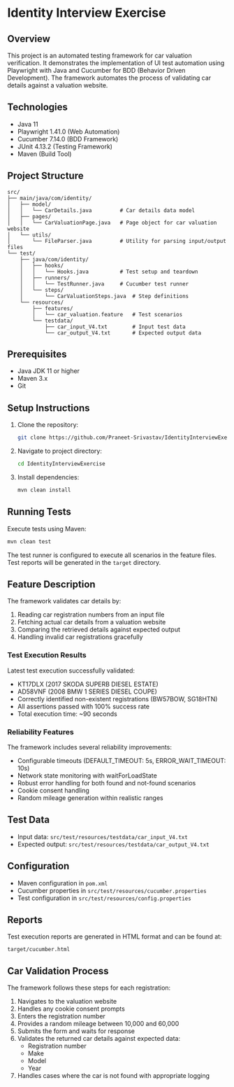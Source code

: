 # Identity Interview Exercise

## Overview
This project is an automated testing framework for car valuation verification. It demonstrates the implementation of UI test automation using Playwright with Java and Cucumber for BDD (Behavior Driven Development). The framework automates the process of validating car details against a valuation website.

## Technologies
- Java 11
- Playwright 1.41.0 (Web Automation)
- Cucumber 7.14.0 (BDD Framework)
- JUnit 4.13.2 (Testing Framework)
- Maven (Build Tool)

## Project Structure
```
src/
├── main/java/com/identity/
│   ├── model/
│   │   └── CarDetails.java         # Car details data model
│   ├── pages/
│   │   └── CarValuationPage.java   # Page object for car valuation website
│   └── utils/
│       └── FileParser.java         # Utility for parsing input/output files
└── test/
    ├── java/com/identity/
    │   ├── hooks/
    │   │   └── Hooks.java          # Test setup and teardown
    │   ├── runners/
    │   │   └── TestRunner.java     # Cucumber test runner
    │   └── steps/
    │       └── CarValuationSteps.java  # Step definitions
    └── resources/
        ├── features/
        │   └── car_valuation.feature   # Test scenarios
        └── testdata/
            ├── car_input_V4.txt        # Input test data
            └── car_output_V4.txt       # Expected output data
```

## Prerequisites
- Java JDK 11 or higher
- Maven 3.x
- Git

## Setup Instructions
1. Clone the repository:
   ```bash
   git clone https://github.com/Praneet-Srivastav/IdentityInterviewExercise.git
   ```
2. Navigate to project directory:
   ```bash
   cd IdentityInterviewExercise
   ```
3. Install dependencies:
   ```bash
   mvn clean install
   ```

## Running Tests
Execute tests using Maven:
```bash
mvn clean test
```

The test runner is configured to execute all scenarios in the feature files. Test reports will be generated in the `target` directory.

## Feature Description
The framework validates car details by:
1. Reading car registration numbers from an input file
2. Fetching actual car details from a valuation website
3. Comparing the retrieved details against expected output
4. Handling invalid car registrations gracefully

### Test Execution Results
Latest test execution successfully validated:
- KT17DLX (2017 SKODA SUPERB DIESEL ESTATE)
- AD58VNF (2008 BMW 1 SERIES DIESEL COUPE)
- Correctly identified non-existent registrations (BW57BOW, SG18HTN)
- All assertions passed with 100% success rate
- Total execution time: ~90 seconds

### Reliability Features
The framework includes several reliability improvements:
- Configurable timeouts (DEFAULT_TIMEOUT: 5s, ERROR_WAIT_TIMEOUT: 10s)
- Network state monitoring with waitForLoadState
- Robust error handling for both found and not-found scenarios
- Cookie consent handling
- Random mileage generation within realistic ranges

## Test Data
- Input data: `src/test/resources/testdata/car_input_V4.txt`
- Expected output: `src/test/resources/testdata/car_output_V4.txt`

## Configuration
- Maven configuration in `pom.xml`
- Cucumber properties in `src/test/resources/cucumber.properties`
- Test configuration in `src/test/resources/config.properties`

## Reports
Test execution reports are generated in HTML format and can be found at:
```
target/cucumber.html
```

## Car Validation Process
The framework follows these steps for each registration:
1. Navigates to the valuation website
2. Handles any cookie consent prompts
3. Enters the registration number
4. Provides a random mileage between 10,000 and 60,000
5. Submits the form and waits for response
6. Validates the returned car details against expected data:
   - Registration number
   - Make
   - Model
   - Year
7. Handles cases where the car is not found with appropriate logging
